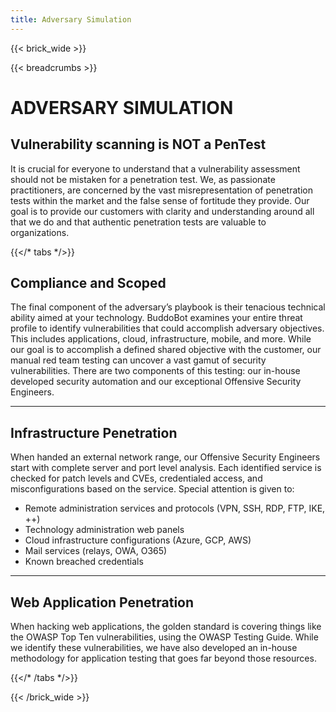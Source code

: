 ```yaml
---
title: Adversary Simulation
---
```

{{< brick_wide >}}

{{< breadcrumbs >}}

# ADVERSARY SIMULATION

## Vulnerability scanning is NOT a PenTest
 It is crucial for everyone to understand that a vulnerability assessment should not be mistaken for a penetration test. We, as passionate practitioners, are concerned by the vast misrepresentation of penetration tests within the market and the false sense of fortitude they provide. Our goal is to provide our customers with clarity and understanding around all that we do and that authentic penetration tests are valuable to organizations. 

{{</* tabs */>}}

## Compliance and Scoped 

The final component of the adversary’s playbook is their tenacious technical ability aimed at your technology. BuddoBot examines your entire threat profile to identify vulnerabilities that could accomplish adversary objectives. This includes applications, cloud, infrastructure, mobile, and more. While our goal is to accomplish a defined shared objective with the customer, our manual red team testing can uncover a vast gamut of security vulnerabilities. There are two components of this testing: our in-house developed security automation and our exceptional Offensive Security Engineers.

---

## Infrastructure Penetration 

When handed an external network range, our Offensive Security Engineers start with complete server and port level analysis. Each identified service is checked for patch levels and CVEs, credentialed access, and misconfigurations based on the service. Special attention is given to:
- Remote administration services and protocols (VPN, SSH, RDP, FTP, IKE, ++)
- Technology administration web panels
- Cloud infrastructure configurations (Azure, GCP, AWS)
- Mail services (relays, OWA, O365)
- Known breached credentials


---

## Web Application Penetration 

When hacking web applications, the golden standard is covering things like the OWASP Top Ten vulnerabilities, using the OWASP Testing Guide. While we identify these vulnerabilities, we have also developed an in-house methodology for application testing that goes far beyond those resources.

{{</* /tabs */>}}



{{< /brick_wide >}}